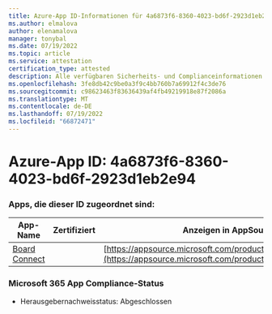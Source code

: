 ```yaml
---
title: Azure-App ID-Informationen für 4a6873f6-8360-4023-bd6f-2923d1eb2e94
ms.author: elmalova
author: elenamalova
manager: tonybal
ms.date: 07/19/2022
ms.topic: article
ms.service: attestation
certification_type: attested
description: Alle verfügbaren Sicherheits- und Complianceinformationen für 4a6873f6-8360-4023-bd6f-2923d1eb2e94.
ms.openlocfilehash: 3fe8db42c9be0a3f9c4bb760b7a69912f4c3de76
ms.sourcegitcommit: c98623463f83636439af4fb49219918e87f2086a
ms.translationtype: MT
ms.contentlocale: de-DE
ms.lasthandoff: 07/19/2022
ms.locfileid: "66872471"
---
```

# <a name="azure-app-id-4a6873f6-8360-4023-bd6f-2923d1eb2e94"></a>Azure-App ID: 4a6873f6-8360-4023-bd6f-2923d1eb2e94


### <a name="apps-associated-with-this-id"></a>Apps, die dieser ID zugeordnet sind:
| **App-Name** | **Zertifiziert** | **Anzeigen in AppSource** |
|--------------|---------------|-----------------------|
| [Board Connect](../forward/WA200001955.md) |  | [https://appsource.microsoft.com/product/office/WA200001955](https://appsource.microsoft.com/product/office/WA200001955) |

### <a name="microsoft-365-app-compliance-status"></a>Microsoft 365 App Compliance-Status
- Herausgebernachweisstatus: Abgeschlossen
